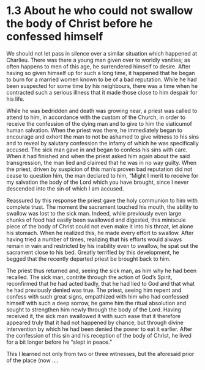 # 1.3 About he who could not swallow the body of Christ before he confessed himself

We should not let pass in silence over a similar situation which happened at Charlieu. There was there a young man given over to worldly vanities; as often happens to men of this age, he surrendered himself to desire. After having so given himself up for such a long time, it happened that he began to burn for a married women known to be of a bad reputation. While he had been suspected for some time by his neighbours, there was a time when he contracted such a serious illness that it made those close to him despair for his life.&#x20;

&#x20;           While he was bedridden and death was growing near, a priest was called to attend to him, in accordance with the custom of the Church, in order to receive the confession of the dying man and to give to him the viaticumof human salvation. When the priest was there, he immediately began to encourage and exhort the man to not be ashamed to give witness to his sins and to reveal by salutary confession the infamy of which he was specifically accused. The sick man gave in and began to confess his sins with care. When it had finished and when the priest asked him again about the said transgression, the man lied and claimed that he was in no way guilty. When the priest, driven by suspicion of this man’s proven bad reputation did not cease to question him, the man declared to him, “Might I merit to receive for my salvation the body of the Lord which you have brought, since I never descended into the sin of which I am accused.&#x20;

&#x20;           Reassured by this response the priest gave the holy communion to him with complete trust. The moment the sacrament touched his mouth, the ability to swallow was lost to the sick man. Indeed, while previously even large chunks of food had easily been swallowed and digested, this miniscule piece of the body of Christ could not even make it into his throat, let alone his stomach. When he realized this, he made every effort to swallow. After having tried a number of times, realizing that his efforts would always remain in vain and restricted by his inability even to swallow, he spat out the sacrament close to his bed. Greatly terrified by this development, he begged that the recently departed priest be brought back to him.&#x20;

&#x20;           The priest thus returned and, seeing the sick man, as him why he had been recalled. The sick man, contrite through the action of God’s Spirit, reconfirmed that he had acted badly, that he had lied to God and that what he had previously denied was true. The priest, seeing him repent and confess with such great signs, empathized with him who had confessed himself with such a deep sorrow, he game him the ritual absolution and sought to strengthen him newly through the body of the Lord. Having received it, the sick man swallowed it with such ease that it therefore appeared truly that it had not happened by chance, but through divine intervention by which he had been denied the power to eat it earlier. After the confession of this sin and his reception of the body of Christ, he lived for a bit longer before he “slept in peace.”

&#x20;           This I learned not only from two or three witnesses, but the aforesaid prior of the place (now ….
